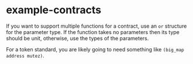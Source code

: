 # example-contracts

If you want to support multiple functions for a contract, use an `or` structure for the parameter type. If the function takes no parameters then its type should be unit, otherwise, use the types of the parameters.

For a token standard, you are likely going to need something like `(big_map address mutez)`.
